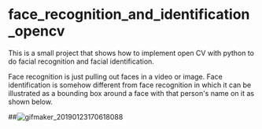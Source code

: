 # face_recognition_and_identification_opencv
This is a small project that shows how to implement open CV with python to do facial recognition and facial identification.

Face recognition is just pulling out faces in a video or image. Face identification is somehow different from face recognition in which it can be illustrated as a bounding box around a face with that person's name on it as shown below.

##![gifmaker_20190123170618088](https://user-images.githubusercontent.com/46767764/51595258-47349e00-1f31-11e9-9e4d-a01d180ae419.gif)

